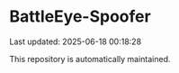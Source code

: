 # BattleEye-Spoofer

Last updated: 2025-06-18 00:18:28

This repository is automatically maintained.
